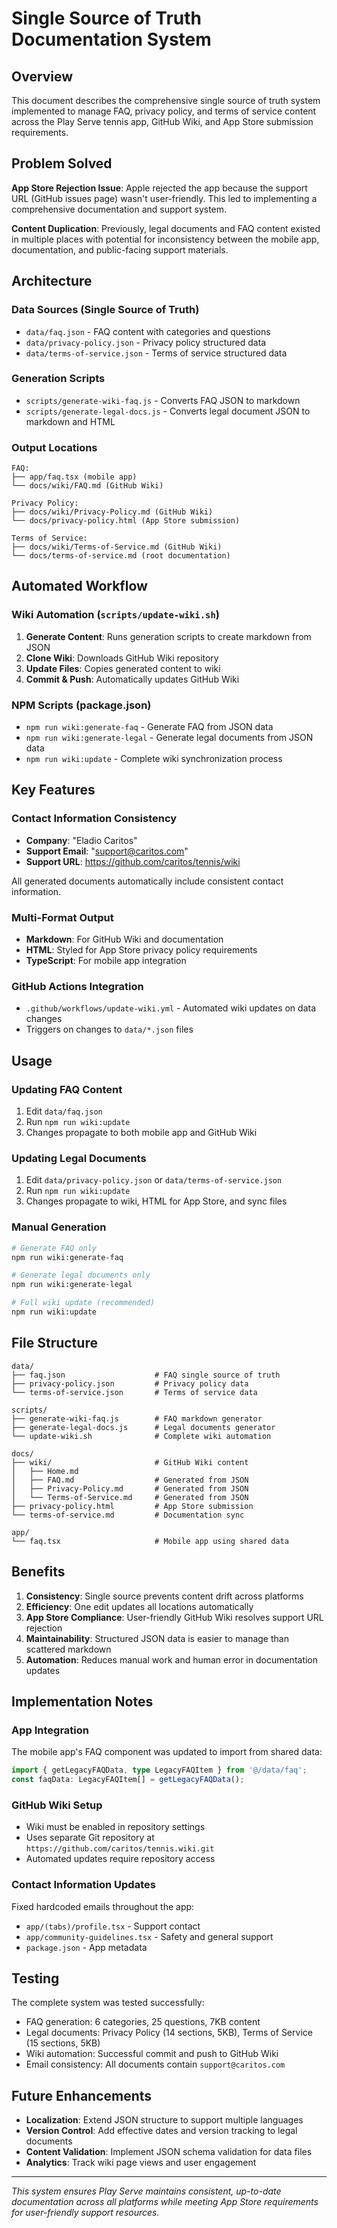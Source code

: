 # Single Source of Truth Documentation System

## Overview

This document describes the comprehensive single source of truth system implemented to manage FAQ, privacy policy, and terms of service content across the Play Serve tennis app, GitHub Wiki, and App Store submission requirements.

## Problem Solved

**App Store Rejection Issue**: Apple rejected the app because the support URL (GitHub issues page) wasn't user-friendly. This led to implementing a comprehensive documentation and support system.

**Content Duplication**: Previously, legal documents and FAQ content existed in multiple places with potential for inconsistency between the mobile app, documentation, and public-facing support materials.

## Architecture

### Data Sources (Single Source of Truth)
- `data/faq.json` - FAQ content with categories and questions
- `data/privacy-policy.json` - Privacy policy structured data
- `data/terms-of-service.json` - Terms of service structured data

### Generation Scripts
- `scripts/generate-wiki-faq.js` - Converts FAQ JSON to markdown
- `scripts/generate-legal-docs.js` - Converts legal document JSON to markdown and HTML

### Output Locations
```
FAQ:
├── app/faq.tsx (mobile app)
└── docs/wiki/FAQ.md (GitHub Wiki)

Privacy Policy:
├── docs/wiki/Privacy-Policy.md (GitHub Wiki)
└── docs/privacy-policy.html (App Store submission)

Terms of Service:
├── docs/wiki/Terms-of-Service.md (GitHub Wiki)
└── docs/terms-of-service.md (root documentation)
```

## Automated Workflow

### Wiki Automation (`scripts/update-wiki.sh`)
1. **Generate Content**: Runs generation scripts to create markdown from JSON
2. **Clone Wiki**: Downloads GitHub Wiki repository 
3. **Update Files**: Copies generated content to wiki
4. **Commit & Push**: Automatically updates GitHub Wiki

### NPM Scripts (package.json)
- `npm run wiki:generate-faq` - Generate FAQ from JSON data
- `npm run wiki:generate-legal` - Generate legal documents from JSON data  
- `npm run wiki:update` - Complete wiki synchronization process

## Key Features

### Contact Information Consistency
- **Company**: "Eladio Caritos" 
- **Support Email**: "support@caritos.com"
- **Support URL**: https://github.com/caritos/tennis/wiki

All generated documents automatically include consistent contact information.

### Multi-Format Output
- **Markdown**: For GitHub Wiki and documentation
- **HTML**: Styled for App Store privacy policy requirements
- **TypeScript**: For mobile app integration

### GitHub Actions Integration
- `.github/workflows/update-wiki.yml` - Automated wiki updates on data changes
- Triggers on changes to `data/*.json` files

## Usage

### Updating FAQ Content
1. Edit `data/faq.json`
2. Run `npm run wiki:update`
3. Changes propagate to both mobile app and GitHub Wiki

### Updating Legal Documents  
1. Edit `data/privacy-policy.json` or `data/terms-of-service.json`
2. Run `npm run wiki:update` 
3. Changes propagate to wiki, HTML for App Store, and sync files

### Manual Generation
```bash
# Generate FAQ only
npm run wiki:generate-faq

# Generate legal documents only  
npm run wiki:generate-legal

# Full wiki update (recommended)
npm run wiki:update
```

## File Structure

```
data/
├── faq.json                    # FAQ single source of truth
├── privacy-policy.json         # Privacy policy data
└── terms-of-service.json       # Terms of service data

scripts/
├── generate-wiki-faq.js        # FAQ markdown generator
├── generate-legal-docs.js      # Legal documents generator
└── update-wiki.sh              # Complete wiki automation

docs/
├── wiki/                       # GitHub Wiki content
│   ├── Home.md
│   ├── FAQ.md                  # Generated from JSON
│   ├── Privacy-Policy.md       # Generated from JSON  
│   └── Terms-of-Service.md     # Generated from JSON
├── privacy-policy.html         # App Store submission
└── terms-of-service.md         # Documentation sync

app/
└── faq.tsx                     # Mobile app using shared data
```

## Benefits

1. **Consistency**: Single source prevents content drift across platforms
2. **Efficiency**: One edit updates all locations automatically
3. **App Store Compliance**: User-friendly GitHub Wiki resolves support URL rejection
4. **Maintainability**: Structured JSON data is easier to manage than scattered markdown
5. **Automation**: Reduces manual work and human error in documentation updates

## Implementation Notes

### App Integration
The mobile app's FAQ component was updated to import from shared data:
```typescript
import { getLegacyFAQData, type LegacyFAQItem } from '@/data/faq';
const faqData: LegacyFAQItem[] = getLegacyFAQData();
```

### GitHub Wiki Setup
- Wiki must be enabled in repository settings
- Uses separate Git repository at `https://github.com/caritos/tennis.wiki.git`
- Automated updates require repository access

### Contact Information Updates
Fixed hardcoded emails throughout the app:
- `app/(tabs)/profile.tsx` - Support contact
- `app/community-guidelines.tsx` - Safety and general support
- `package.json` - App metadata

## Testing

The complete system was tested successfully:
- FAQ generation: 6 categories, 25 questions, 7KB content
- Legal documents: Privacy Policy (14 sections, 5KB), Terms of Service (15 sections, 5KB)
- Wiki automation: Successful commit and push to GitHub Wiki
- Email consistency: All documents contain `support@caritos.com`

## Future Enhancements

- **Localization**: Extend JSON structure to support multiple languages
- **Version Control**: Add effective dates and version tracking to legal documents
- **Content Validation**: Implement JSON schema validation for data files
- **Analytics**: Track wiki page views and user engagement

---

*This system ensures Play Serve maintains consistent, up-to-date documentation across all platforms while meeting App Store requirements for user-friendly support resources.*